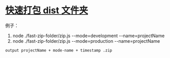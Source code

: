 # [快速打包 dist 文件夹](https://www.npmjs.com/package/fast-zip-folder)

例子：

1. node ./fast-zip-folder/zip.js --mode=development --name=projectName
2. node ./fast-zip-folder/zip.js --mode=production --name=projectName

```
output projectName + mode-name + timestamp .zip
```
